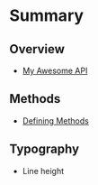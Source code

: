 # Summary

## Overview

* [My Awesome API](README.md)

## Methods

* [Defining Methods](methods.md)

## Typography

* Line height

